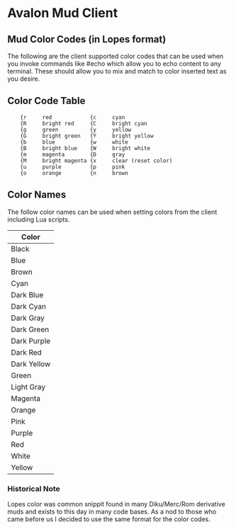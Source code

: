 # Avalon Mud Client

## Mud Color Codes (in Lopes format)

The following are the client supported color codes that can be used when you invoke commands like #echo which allow you to echo content to any terminal.  These should allow you to mix and match to color inserted text as you desire.

## Color Code Table

        {r     red            {c     cyan
        {R     bright red     {C     bright cyan
        {g     green          {y     yellow
        {G     bright green   {Y     bright yellow
        {b     blue           {w     white
        {B     bright blue    {W     bright white
        {m     magenta        {D     gray
        {M     bright magenta {x     clear (reset color)
        {u     purple         {p     pink
        {o     orange         {n     brown

## Color Names

The follow color names can be used when setting colors from the client including Lua scripts.

|Color|
|-----|
|Black|
|Blue|
|Brown|
|Cyan|
|Dark Blue|
|Dark Cyan|
|Dark Gray|
|Dark Green|
|Dark Purple|
|Dark Red|
|Dark Yellow|
|Green|
|Light Gray|
|Magenta|
|Orange|
|Pink|
|Purple|
|Red|
|White|
|Yellow|

### Historical Note

Lopes color was common snippit found in many Diku/Merc/Rom derivative muds and exists to this day in many code bases.  As a nod to those who came before us I decided to use the same format for the color codes.